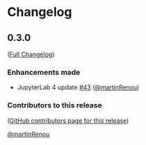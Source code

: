 # Changelog

<!-- <START NEW CHANGELOG ENTRY> -->

## 0.3.0

([Full Changelog](https://github.com/jupyterlab-contrib/jupyterlab-unfold/compare/0.2.2...4ba3aad147a7cddfae1fc5c890fca99a72907619))

### Enhancements made

- JupyterLab 4 update [#43](https://github.com/jupyterlab-contrib/jupyterlab-unfold/pull/43) ([@martinRenou](https://github.com/martinRenou))

### Contributors to this release

([GitHub contributors page for this release](https://github.com/jupyterlab-contrib/jupyterlab-unfold/graphs/contributors?from=2022-04-11&to=2023-08-24&type=c))

[@martinRenou](https://github.com/search?q=repo%3Ajupyterlab-contrib%2Fjupyterlab-unfold+involves%3AmartinRenou+updated%3A2022-04-11..2023-08-24&type=Issues)

<!-- <END NEW CHANGELOG ENTRY> -->
